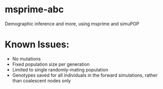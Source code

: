# msprime-abc
Demographic inference and more, using msprime and simuPOP

# Known Issues:
* No mutations
* Fixed population size per generation
* Limited to single randomly-mating population
* Genotypes saved for all individuals in the forward simulations, rather than coalescent nodes only
